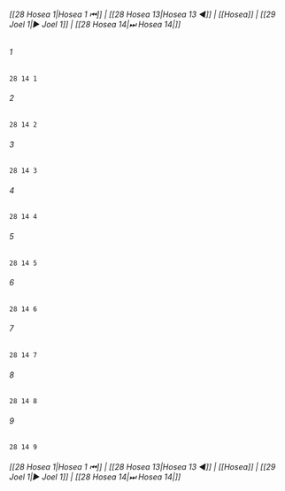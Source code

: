 
###### [[28 Hosea 1|Hosea 1 ⏮]] | [[28 Hosea 13|Hosea 13 ◀]] | [[Hosea]] | [[29 Joel 1|▶ Joel 1]] | [[28 Hosea 14|⏭ Hosea 14|]]

###### 1
``` verse
28 14 1 
```
###### 2
``` verse
28 14 2 
```
###### 3
``` verse
28 14 3 
```
###### 4
``` verse
28 14 4 
```
###### 5
``` verse
28 14 5 
```
###### 6
``` verse
28 14 6 
```
###### 7
``` verse
28 14 7 
```
###### 8
``` verse
28 14 8 
```
###### 9
``` verse
28 14 9 
```

###### [[28 Hosea 1|Hosea 1 ⏮]] | [[28 Hosea 13|Hosea 13 ◀]] | [[Hosea]] | [[29 Joel 1|▶ Joel 1]] | [[28 Hosea 14|⏭ Hosea 14|]]

